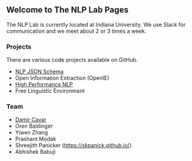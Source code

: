 ## Welcome to The NLP Lab Pages

The NLP Lab is currently located at Indiana University. We use Slack for communication and we meet about 2 or 3 times a week.

### Projects

There are various code projects available on GitHub.

- [NLP JSON Schema](https://github.com/dcavar/NLP-JSON)
- Open Information Extraction (OpenIE)
- [High Performance NLP](http://hpnlp.org/)
- Free Linguistic Environment



### Team

- [Damir Cavar](http://damir.cavar.me/)
- Oren Baldinger
- Yiwen Zhang
- Prashant Modak
- Shreejith Panicker (https://skpanick.github.io/)
- Abhishek Babuji
